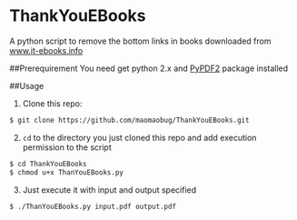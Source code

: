 # ThankYouEBooks
A python script to remove the bottom links in books downloaded from www.it-ebooks.info

##Prerequirement
You need get python 2.x and [PyPDF2](https://github.com/mstamy2/PyPDF2) package installed

##Usage

1. Clone this repo:
```sh
$ git clone https://github.com/maomaobug/ThankYouEBooks.git
``` 
2. `cd` to the directory you just cloned this repo and add execution permission to the script
```sh
$ cd ThankYouEBooks
$ chmod u+x ThanYouEBooks.py
```
3. Just execute it with input and output specified
```sh
$ ./ThanYouEBooks.py input.pdf output.pdf
```

